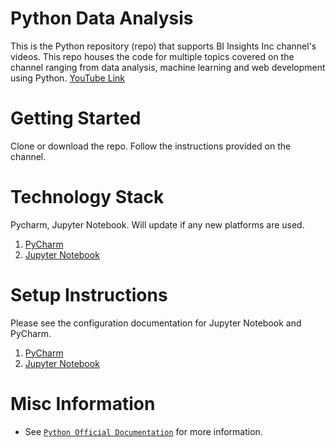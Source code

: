 # Python Data Analysis
This is the Python repository (repo) that supports BI Insights Inc channel's videos. This repo houses the code for multiple topics covered on the channel ranging from data analysis, machine learning and web development using Python.
[YouTube Link](https://www.youtube.com/channel/UC8aox1k3cd00tTKuBNt4tMw)

# Getting Started

Clone or download the repo. Follow the instructions provided on the channel. 

# Technology Stack

Pycharm, Jupyter Notebook. Will update if any new platforms are used.

1. [PyCharm](https://www.jetbrains.com/pycharm/)
2. [Jupyter Notebook](https://jupyter.org/)

# Setup Instructions

Please see the configuration documentation for Jupyter Notebook and PyCharm.
1. [PyCharm](https://www.jetbrains.com/pycharm/)
2. [Jupyter Notebook](https://jupyter.org/)


# Misc Information
- See [`Python Official Documentation`](https://www.python.org/) for more information.
